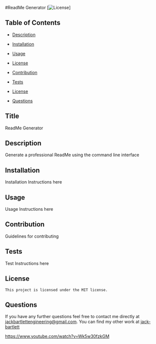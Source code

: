 #ReadMe Generator
  [![License](https://img.shields.io/badge/License-MIT-blue.svg)]
  ## Table of Contents

  * [Description](#description)

  * [Installation](#installation)

  * [Usage](#usage)

 * [License](#license) 

  * [Contribution](#contribution)

  * [Tests](#tests)

  * [License](#license)

  * [Questions](#questions)

## Title
ReadMe Generator

## Description
Generate a professional ReadMe using the command line interface

## Installation
Installation Instructions here

## Usage 
Usage Instructions here

## Contribution
Guidelines for contributing

## Tests
Test Instructions here

## License
    This project is licensed under the MIT license.

## Questions 

If you have any further questions feel free to contact me directly at jackbartlettengineering@gmail.com.
You can find my other work at [jack-bartlett](https://github.com/jack-bartlett/)

https://www.youtube.com/watch?v=Wk5w30fzkGM
